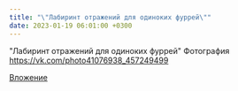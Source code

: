 ```yaml
---
title: "\"Лабиринт отражений для одиноких фуррей\""
date: 2023-01-19 06:01:00 +0300
---
```


"Лабиринт отражений для одиноких фуррей"
Фотография
https://vk.com/photo41076938_457249499

[Вложение](https://vk.com/photo41076938_457249499)
